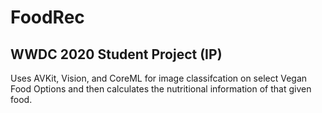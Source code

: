 

# FoodRec 

## WWDC 2020 Student Project (IP)


Uses AVKit, Vision, and CoreML for image classifcation on select Vegan Food Options and then calculates the nutritional information of that given food.
